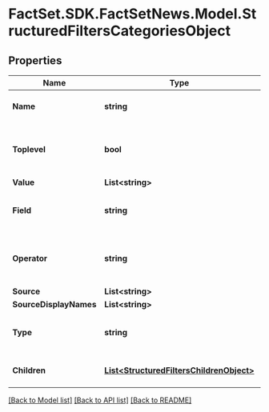 # FactSet.SDK.FactSetNews.Model.StructuredFiltersCategoriesObject

## Properties

Name | Type | Description | Notes
------------ | ------------- | ------------- | -------------
**Name** | **string** | The name of the category. | 
**Toplevel** | **bool** | Indicates if its a toplevel value or not. | [optional] 
**Value** | **List&lt;string&gt;** |  | [optional] 
**Field** | **string** | The field associated with the category. | [optional] 
**Operator** | **string** | The operator associated with the category. | [optional] 
**Source** | **List&lt;string&gt;** |  | [optional] 
**SourceDisplayNames** | **List&lt;string&gt;** |  | [optional] 
**Type** | **string** | The type associated with the category. | [optional] 
**Children** | [**List&lt;StructuredFiltersChildrenObject&gt;**](StructuredFiltersChildrenObject.md) | An array of children objects. | [optional] 

[[Back to Model list]](../README.md#documentation-for-models) [[Back to API list]](../README.md#documentation-for-api-endpoints) [[Back to README]](../README.md)

